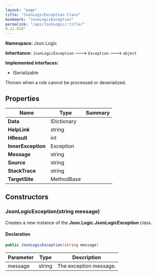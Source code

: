 ```yaml
---
layout: "page"
title: "JsonLogicException Class"
bookmark: "JsonLogicException"
permalink: "/api/JsonLogic/:title/"
0.11.010"
---
```

**Namespace:** Json.Logic

**Inheritance:**
`JsonLogicException`
 🡒 
`Exception`
 🡒 
`object`

**Implemented interfaces:**

- ISerializable

Thrown when a rule cannot be processed or deserialized.

## Properties

| Name | Type | Summary |
|---|---|---|
| **Data** | IDictionary |  |
| **HelpLink** | string |  |
| **HResult** | int |  |
| **InnerException** | Exception |  |
| **Message** | string |  |
| **Source** | string |  |
| **StackTrace** | string |  |
| **TargetSite** | MethodBase |  |

## Constructors

### JsonLogicException(string message)

Creates a new instance of the **Json.Logic.JsonLogicException** class.

#### Declaration

```c#
public JsonLogicException(string message)
```

| Parameter | Type | Description |
|---|---|---|
| message | string | The exception message. |


